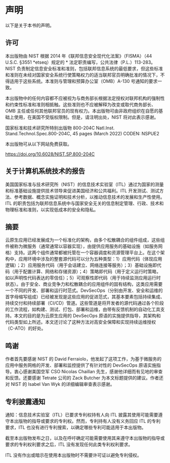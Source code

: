 # 声明

以下是关于本书的声明。

## 许可

本出版物由 NIST 根据 2014 年《联邦信息安全现代化法案》（FISMA）（44 U.S.C. §3551 *etseq）规定的 * 法定职责编写，公共法律（P.L.）113-283。NIST 负责制定信息安全标准和准则，包括联邦信息系统的最低要求，但这些标准和准则在未经对国家安全系统行使策略权力的适当联邦官员明确批准的情况下，不得适用于这些系统。本准则与管理和预算办公室（OMB）A-130 号通知的要求一致。

本出版物中的任何内容都不应被视为与商务部长根据法定授权对联邦机构的强制性和约束性标准和准则相抵触。这些准则也不应被解释为改变或取代商务部长、OMB 主任或任何其他联邦官员的现有权力。本出版物可由非政府组织在自愿的基础上使用，在美国不受版权限制。但是，请注明出处，NIST 将对此表示感谢。

国家标准和技术研究所特别出版物 800-204C Natl.Inst.
Stand.Technol.Spec.800-204C, 45 pages (March 2022) CODEN: NSPUE2

本出版物可从以下网站免费获取。

<https://doi.org/10.6028/NIST.SP.800-204C>

## 关于计算机系统技术的报告

美国国家标准与技术研究所（NIST）的信息技术实验室（ITL）通过为国家的测量和标准基础设施提供技术领导来促进美国经济和公共福利。ITL 开发测试、测试方法、参考数据、概念实施证明和技术分析，以推动信息技术的发展和生产性使用。ITL 的职责包括为联邦信息系统中与国家安全无关的信息制定管理、行政、技术和物理标准和准则，以实现低成本的安全和隐私。

## 摘要

云原生应用已经发展成为一个标准化的架构，由多个松散耦合的组件组成，这些组件被称为微服务（通常通常以容器实现），由提供应用服务的基础设施（如服务网格）支持。这两个组件通常都被托管在一个容器调度和资源管理平台上。在这个架构中，应用环境中涉及的整套源代码可以分为五种类型：1）应用代码（体现应用逻辑）；2）应用服务代码（用于会话建立、网络连接等服务）；3）基础设施即代码（用于配置计算、网络和存储资源）；4）策略即代码（用于定义运行时策略，如以声明性代码表达的零信任）；5）可观察性即代码（用于持续监测应用运行时状态）。由于安全、商业竞争力和松散耦合的应用组件的固有结构，这类应用需要一个不同的开发、部署和运行时范式。DevSecOps（分别由开发、安全和运维的首字母缩写组成）已经被发现是这些应用的促进范式，其基本要素包括持续集成、持续交付和持续部署（CI/CD）管道。这些管道是将开发者的源代码通过各个阶段的工作流程，如构建、测试、打包、部署和运维，由带有反馈机制的自动化工具支持。本文的目的是为云原生应用的 DevSecOps 原语的实施提供指导，其架构和代码类型如上所述。本文还讨论了这种方法对高安全保障和实现持续运维授权（C-ATO）的好处。

## 鸣谢

作者首先要感谢 NIST 的 David Ferraiolo，他发起了这项工作，为基于微服务的应用中服务网格的开发、部署和监控提供了有针对性的 DevSecOps 原语实施指导。衷心感谢美国空军 CSO Nicolas Chaillan 先生，感谢他详细而有见地的审查和反馈。还要感谢 Tetrate 公司的 Zack Butcher 为本文标题提供的建议。作者还对 NIST 的 Isabel Van
Wyk 的详细编辑审查表示感谢。

## 专利披露通知

通知：信息技术实验室（ITL）已要求专利权持有人向 ITL 披露其使用可能需要遵守本出版物的指导或要求的专利权。然而，专利持有人没有义务回应 ITL 的专利要求，ITL 也没有进行专利搜索，以确定哪些专利可能适用于本出版物。

截至本出版物发布之日，以及在呼吁确定可能需要使用其来遵守本出版物的指导或要求的专利权利要求之后，ITL 没有发现任何此类专利权利要求。

ITL 没有作出或暗示在使用本出版物时不需要许可证以避免专利侵权。